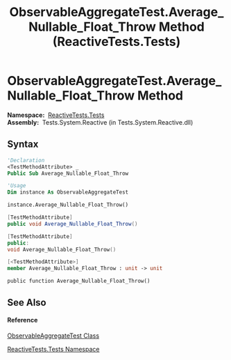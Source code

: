 ﻿---
title: ObservableAggregateTest.Average_Nullable_Float_Throw Method  (ReactiveTests.Tests)
TOCTitle: Average_Nullable_Float_Throw Method
ms:assetid: M:ReactiveTests.Tests.ObservableAggregateTest.Average_Nullable_Float_Throw
ms:mtpsurl: https://msdn.microsoft.com/en-us/library/reactivetests.tests.observableaggregatetest.average_nullable_float_throw(v=VS.103)
ms:contentKeyID: 36621097
ms.date: 06/28/2011
mtps_version: v=VS.103
f1_keywords:
- ReactiveTests.Tests.ObservableAggregateTest.Average_Nullable_Float_Throw
dev_langs:
- CSharp
- JScript
- VB
- FSharp
- c++
---

# ObservableAggregateTest.Average\_Nullable\_Float\_Throw Method

**Namespace:**  [ReactiveTests.Tests](hh289046\(v=vs.103\).md)  
**Assembly:**  Tests.System.Reactive (in Tests.System.Reactive.dll)

## Syntax

``` vb
'Declaration
<TestMethodAttribute> _
Public Sub Average_Nullable_Float_Throw
```

``` vb
'Usage
Dim instance As ObservableAggregateTest

instance.Average_Nullable_Float_Throw()
```

``` csharp
[TestMethodAttribute]
public void Average_Nullable_Float_Throw()
```

``` c++
[TestMethodAttribute]
public:
void Average_Nullable_Float_Throw()
```

``` fsharp
[<TestMethodAttribute>]
member Average_Nullable_Float_Throw : unit -> unit 
```

``` jscript
public function Average_Nullable_Float_Throw()
```

## See Also

#### Reference

[ObservableAggregateTest Class](hh314823\(v=vs.103\).md)

[ReactiveTests.Tests Namespace](hh289046\(v=vs.103\).md)

